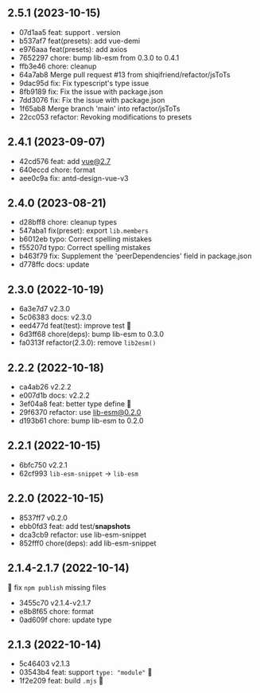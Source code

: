 ## 2.5.1 (2023-10-15)

- 07d1aa5 feat: support . version
- b537af7 feat(presets): add vue-demi
- e976aaa feat(presets): add axios
- 7652297 chore: bump lib-esm from 0.3.0 to 0.4.1
- ffb3e46 chore: cleanup
- 64a7ab8 Merge pull request #13 from shiqifriend/refactor/jsToTs
- 9dac95d fix: Fix typescript's type issue
- 8fb9189 fix: Fix the issue with package.json
- 7dd3076 fix: Fix the issue with package.json
- 1f65ab8 Merge branch 'main' into refactor/jsToTs
- 22cc053 refactor: Revoking modifications to presets

## 2.4.1 (2023-09-07)

- 42cd576 feat: add vue@2.7
- 640eccd chore: format
- aee0c9a fix: antd-design-vue-v3

## 2.4.0 (2023-08-21)

- d28bff8 chore: cleanup types
- 547aba1 fix(preset): export `lib.members`
- b6012eb typo: Correct spelling mistakes
- f55207d typo: Correct spelling mistakes
- b463f79 fix: Supplement the 'peerDependencies' field in package.json
- d778ffc docs: update

## 2.3.0 (2022-10-19)

- 6a3e7d7 v2.3.0
- 5c06383 docs: v2.3.0
- eed477d feat(test): improve test 🌱
- 6d3ff68 chore(deps): bump lib-esm to 0.3.0
- fa0313f refactor(2.3.0): remove `lib2esm()`

## 2.2.2 (2022-10-18)

- ca4ab26 v2.2.2
- e007d1b docs: v2.2.2
- 3ef04a8 feat: better type define 🌱
- 29f6370 refactor: use lib-esm@0.2.0
- d193b61 chore: bump lib-esm to 0.2.0

## 2.2.1 (2022-10-15)

- 6bfc750 v2.2.1
- 62cf993 `lib-esm-snippet` -> `lib-esm`

## 2.2.0 (2022-10-15)

- 8537ff7 v0.2.0
- ebb0fd3 feat: add test/__snapshots__
- dca3cb9 refactor: use lib-esm-snippet
- 852fff0 chore(deps): add lib-esm-snippet

## 2.1.4-2.1.7 (2022-10-14)

🐞 fix `npm publish` missing files

- 3455c70 v2.1.4-v2.1.7
- e8b8f65 chore: format
- 0ad609f chore: update type

## 2.1.3 (2022-10-14)

- 5c46403 v2.1.3
- 03543b4 feat: support `type: "module"` 🌱
- 1f2e209 feat: build `.mjs` 🚀
